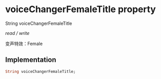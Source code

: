 


# voiceChangerFemaleTitle property







String voiceChangerFemaleTitle
  
_<span class="feature">read / write</span>_



<p>变声特效：Female</p>



## Implementation

```dart
String voiceChangerFemaleTitle;
```







